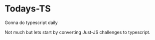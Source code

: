 # Todays-TS
Gonna do typescript daily

Not much but lets start by converting Just-JS challenges to typescript.

